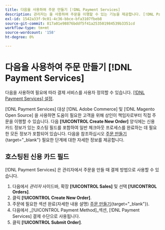 ```yaml
---
title: 다음을 사용하여 주문 만들기 [!DNL Payment Services]
description: 관리자는 을 사용하여 주문을 이행할 수 있는 기능을 제공합니다. [!DNL Payment Services] 지원이 필요한 고객을 위해 상인이 관리자로부터 직접 제공합니다.
exl-id: 1542a33f-9c01-4c36-bbce-bfa3107fbeb8
source-git-commit: 817a01e98876bddf5f41a253501984539b3351cd
workflow-type: tm+mt
source-wordcount: '158'
ht-degree: 0%

---
```


# 다음을 사용하여 주문 만들기 [!DNL Payment Services]

다음을 사용하여 필요에 따라 결제 서비스를 사용자 정의할 수 있습니다. [[!DNL Payment Services] 설정](settings.md).

[!DNL Payment Services] 대상 [!DNL Adobe Commerce] 및 [!DNL Magento Open Source] 을 사용하면 도움이 필요한 고객을 위해 상인이 책임자로부터 직접 주문을 이행할 수 있습니다. 다음 **[!UICONTROL Create New Order]** 양식에는 신용 카드 정보가 있는 호스팅 필드를 포함하여 일반 체크아웃 프로세스를 완료하는 데 필요한 모든 정보가 포함되어 있습니다. 다음을 참조하십시오 [주문 만들기](https://docs.magento.com/user-guide/customers/customer-account-create-order.html){target="_blank"} 필요한 단계에 대한 자세한 정보를 제공합니다.

## 호스팅된 신용 카드 필드

[!DNL Payment Services] 은 관리자에서 주문을 만들 때 결제 방법으로 사용할 수 있습니다.

1. 다음에서 _관리자_ 사이드바, 확장 **[!UICONTROL Sales]** 및 선택 **[!UICONTROL Orders]**.
1. 클릭 **[!UICONTROL Create New Order]**.
1. 주문에 필요한 섹션 완료(자세한 내용 설명) [주문 만들기](https://docs.magento.com/user-guide/customers/customer-account-create-order.html){target="_blank"}).
1. 다음에서 _[!UICONTROL Payment Method]_섹션, [!DNL Payment Services] 결제 수단으로 사용됩니다.
1. 클릭 **[!UICONTROL Submit Order]**.
